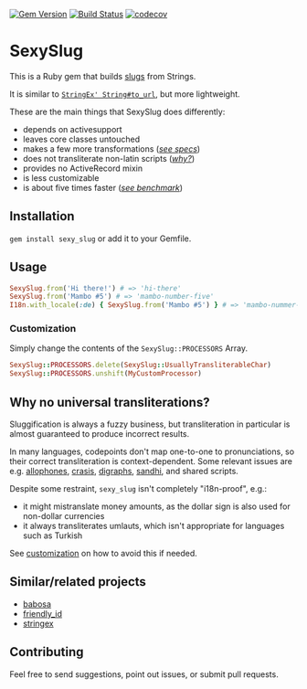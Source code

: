 [![Gem Version](https://badge.fury.io/rb/sexy_slug.svg)](http://badge.fury.io/rb/sexy_slug)
[![Build Status](https://travis-ci.org/jaynetics/sexy_slug.svg?branch=master)](https://travis-ci.org/jaynetics/sexy_slug)
[![codecov](https://codecov.io/gh/jaynetics/sexy_slug/branch/master/graph/badge.svg)](https://codecov.io/gh/jaynetics/sexy_slug)

# SexySlug

This is a Ruby gem that builds [slugs](https://en.wikipedia.org/wiki/Clean_URL#Slug) from Strings.

It is similar to [`StringEx' String#to_url`](https://github.com/rsl/stringex/#actsasurl), but more lightweight.

These are the main things that SexySlug does differently:

- depends on activesupport
- leaves core classes untouched
- makes a few more transformations (*[see specs](https://github.com/jaynetics/sexy_slug/blob/master/spec/sexy_slug_spec.rb)*)
- does not transliterate non-latin scripts (*[why?](#transliterations)*)
- provides no ActiveRecord mixin
- is less customizable
- is about five times faster (*[see benchmark](https://gist.github.com/jaynetics/b024ffa19ce28c731289bd880b492b0b)*)

## Installation

`gem install sexy_slug` or add it to your Gemfile.

## Usage

```ruby
SexySlug.from('Hi there!') # => 'hi-there'
SexySlug.from('Mambo #5') # => 'mambo-number-five'
I18n.with_locale(:de) { SexySlug.from('Mambo #5') } # => 'mambo-nummer-fuenf'
```

<a name='customization'></a>
### Customization

Simply change the contents of the `SexySlug::PROCESSORS` Array.

```ruby
SexySlug::PROCESSORS.delete(SexySlug::UsuallyTransliterableChar)
SexySlug::PROCESSORS.unshift(MyCustomProcessor)
```

<a name='transliterations'></a>
## Why no universal transliterations?

Sluggification is always a fuzzy business, but transliteration in particular is almost guaranteed to produce incorrect results.

In many languages, codepoints don't map one-to-one to pronunciations, so their correct transliteration is context-dependent. Some relevant issues are e.g. [allophones](https://en.wikipedia.org/wiki/Allophone), [crasis](https://en.wikipedia.org/wiki/Crasis), [digraphs](https://de.wikipedia.org/wiki/Digraph), [sandhi](https://en.wikipedia.org/wiki/Sandhi), and shared scripts.

Despite some restraint, `sexy_slug` isn't completely "i18n-proof", e.g.:
- it might mistranslate money amounts, as the dollar sign is also used for non-dollar currencies
- it always transliterates umlauts, which isn't appropriate for languages such as Turkish

See [customization](#customization) on how to avoid this if needed.

## Similar/related projects

- [babosa](https://github.com/norman/babosa)
- [friendly_id](https://github.com/norman/friendly_id)
- [stringex](https://github.com/rsl/stringex)

## Contributing

Feel free to send suggestions, point out issues, or submit pull requests.
